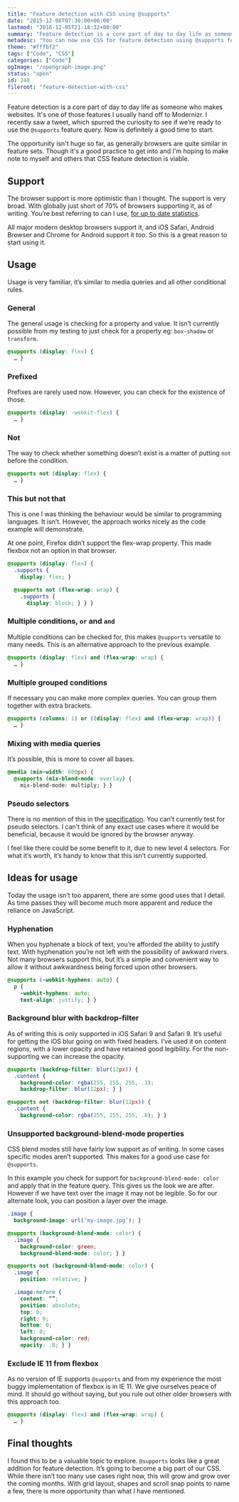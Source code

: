 ```yaml
---
title: "Feature detection with CSS using @supports"
date: "2015-12-08T07:30:00+00:00"
lastmod: "2016-12-05T21:18:32+00:00"
summary: "Feature detection is a core part of day to day life as someone who makes websites. It’s one of those features I usually hand off to Modernizr. I recently saw a tweet, which spurred the curiosity to see if we’re ready to use the @supports feature query. Now is definitely a good time to start."
metadesc: "You can now use CSS for feature detection using @supports feature queries. This post shows you how can use it today and replace the likes of Modernizr. "
theme: "#fffbf2"
tags: ["Code", "CSS"]
categories: ["Code"]
ogImage: "/opengraph-image.png"
status: "open"
id: 248
fileroot: "feature-detection-with-css"
---
```


Feature detection is a core part of day to day life as someone who makes websites. It's one of those features I usually hand off to Modernizr. I recently saw a tweet, which spurred the curiosity to see if we’re ready to use the `@supports` feature query. Now is definitely a good time to start.

The opportunity isn't huge so far, as generally browsers are quite similar in feature sets. Though it's a good practice to get into and I'm hoping to make note to myself and others that CSS feature detection is viable.

## Support
The browser support is more optimistic than I thought. The support is very broad. With globally just short of 70% of browsers supporting it, as of writing. You’re best referring to can I use, <a href="http://caniuse.com/#search=supports">for up to date statistics</a>.

All major modern desktop browsers support it, and iOS Safari, Android Browser and Chrome for Android support it too. So this is a great reason to start using it.

## Usage
Usage is very familiar, it’s similar to media queries and all other conditional rules.

### General
The general usage is checking for a property and value. It isn’t currently possible from my testing to just check for a property eg: `box-shadow` or `transform`.

```css
@supports (display: flex) {
  … }
```

### Prefixed
Prefixes are rarely used now. However, you can check for the existence of those.

```css
@supports (display: -webkit-flex) {
  … }
```

### Not
The way to check whether something doesn’t exist is a matter of putting `not` before the condition.

```css
@supports not (display: flex) {
  … }
```

### This but not that
This is one I was thinking the behaviour would be similar to programming languages. It isn’t. However, the approach works nicely as the code example will demonstrate.

At one point, Firefox didn’t support the flex-wrap property. This made flexbox not an option in that browser.

```css
@supports (display: flex) {
  .supports {
    display: flex; }

  @supports not (flex-wrap: wrap) {
    .supports {
      display: block; } } }
```

### Multiple conditions, `or` and `and`
Multiple conditions can be checked for, this makes `@supports` versatile to many needs. This is an alternative approach to the previous example.

```css
@supports (display: flex) and (flex-wrap: wrap) {
  … }
```

### Multiple grouped conditions
If necessary you can make more complex queries. You can group them together with extra brackets.

```css
@supports (columns: 1) or ((display: flex) and (flex-wrap: wrap)) {
  … }
```

### Mixing with media queries
It’s possible, this is more to cover all bases.

```css
@media (min-width: 600px) {
  @supports (mix-blend-mode: overlay) {
    mix-blend-mode: multiply; } }
```

### Pseudo selectors
There is no mention of this in the [specification](http://www.w3.org/TR/css3-conditional/#at-supports). You can’t currently test for pseudo selectors. I can’t think of any exact use cases where it would be beneficial, because it would be ignored by the browser anyway. 

I feel like there could be some benefit to it, due to new level 4 selectors. For what it’s worth, it’s handy to know that this isn’t currently supported.

## Ideas for usage
Today the usage isn’t too apparent, there are some good uses that I detail. As time passes they will become much more apparent and reduce the reliance on JavaScript.

### Hyphenation
When you hyphenate a block of text, you’re afforded the ability to justify text. With hyphenation you’re not left with the possibility of awkward rivers. Not many browsers support this, but it’s a simple and convenient way to allow it without awkwardness being forced upon other browsers.

```css
@supports (-webkit-hyphens: auto) {
  p { 
    -webkit-hyphens: auto;
    text-align: justify; } }
```

### Background blur with backdrop-filter
As of writing this is only supported in iOS Safari 9 and Safari 9. It’s useful for getting the iOS blur going on with fixed headers. I’ve used it on content regions, with a lower opacity and have retained good legibility. For the non-supporting we can  increase the opacity.

```css
@supports (backdrop-filter: blur(12px)) {
  .content {
    background-color: rgba(255, 255, 255, .3);
    backdrop-filter: blur(12px); } }

@supports not (backdrop-filter: blur(12px)) {
  .content {
    background-color: rgba(255, 255, 255, .8); } }
```

### Unsupported background-blend-mode properties
CSS blend modes still have fairly low support as of writing. In some cases specific modes aren’t supported. This makes for a good use case for `@supports`.

In this example you check for support for `background-blend-mode: color` and apply that in the feature query. This gives us the look we are after. However if we have text over the image it may not be legible. So for our alternate look, you can position a layer over the image.

```css
.image {
  background-image: url(‘my-image.jpg’); }

@supports (background-blend-mode: color) {
  .image {
    background-color: green;
    background-blend-mode: color; } }

@supports not (background-blend-mode: color) {
  .image {
    position: relative; }

  .image:before {
    content: “”;
    position: absolute;
    top: 0;
    right: 0;
    bottom: 0;
    left: 0;
    background-color: red;
    opacity: .8; } }
```

### Exclude IE 11 from flexbox
As no version of IE supports `@supports` and from my experience the most buggy implementation of flexbox is in IE 11. We give ourselves peace of mind. It should go without saying, but you rule out other older browsers with this approach too.

```css
@supports (display: flex) and (flex-wrap: wrap) {
  … }
```

## Final thoughts
I found this to be a valuable topic to explore. `@supports` looks like a great addition for feature detection. It’s going to become a big part of our CSS. While there isn’t too many use cases right now, this will grow and grow over the coming months. With grid layout, shapes and scroll snap points to name a few, there is more opportunity than what I have mentioned.
